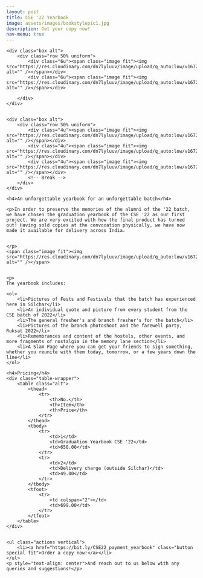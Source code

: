 ```yaml
---
layout: post
title: CSE '22 Yearbook
image: assets/images/bookstylepic1.jpg
description: Get your copy now!
nav-menu: true
---
```

<div>


	<div class="box alt">
		<div class="row 50% uniform">
			<div class="6u"><span class="image fit"><img src="https://res.cloudinary.com/dn7lyluuv/image/upload/q_auto:low/v1672023371/cse22cover_klgct2.jpg" alt="" /></span></div>
			<div class="6u"><span class="image fit"><img src="https://res.cloudinary.com/dn7lyluuv/image/upload/q_auto:low/v1672023371/CSE22_Page_2_Image_0001_zzecxd.jpg" alt="" /></span></div>
			
		</div>
	</div>


	<div class="box alt">
		<div class="row 50% uniform">
			<div class="4u"><span class="image fit"><img src="https://res.cloudinary.com/dn7lyluuv/image/upload/q_auto:low/v1672023371/CSE22_Page_3_Image_0001_t6ttpu.jpg" alt="" /></span></div>
			<div class="4u"><span class="image fit"><img src="https://res.cloudinary.com/dn7lyluuv/image/upload/q_auto:low/v1672023371/CSE22_Page_5_Image_0001_p8kwxm.jpg" alt="" /></span></div>
			<div class="4u"><span class="image fit"><img src="https://res.cloudinary.com/dn7lyluuv/image/upload/q_auto:low/v1672023371/CSE22_Page_4_Image_0001_epbhot.jpg" alt="" /></span></div>
			<!-- Break -->
		</div>
	</div>

	<h4>An unforgettable yearbook for an unforgettable batch</h4>

	<p>In order to preserve the memories of the alumni of the '22 batch, we have chosen the graduation yearbook of the CSE '22 as our first project. We are very excited with how the final product has turned out! Having sold copies at the convocation physically, we have now made it available for delivery across India.

	
	</p>
	<span class="image fit"><img src="https://res.cloudinary.com/dn7lyluuv/image/upload/q_auto:low/v1672023371/CSE22_Page_6_Image_0001_xjpw00.jpg" alt="" /></span>
	
	
	<p>
	The yearbook includes:
		
	<ol>
		<li>Pictures of Fests and Festivals that the batch has experienced here in Silchar</li>
		<li>An individual quote and picture from every student from the CSE batch of 2022</li>
		<li>The general fresher's and branch fresher's for the batch</li>
		<li>Pictures of the branch photoshoot and the farewell party, Ruksat 2022</li>
		<li>Remembrances and content of the hostels, other events, and more fragments of nostalgia in the memory lane section</li>
		<li>A Slam Page where you can get your friends to sign something, whether you reunite with them today, tomorrow, or a few years down the line</li>
	</ol>
</p>

	<h4>Pricing</h4>
	<div class="table-wrapper">
		<table class="alt">
			<thead>
				<tr>
					<th>No.</th>
					<th>Item</th>
					<th>Price</th>
				</tr>
			</thead>
			<tbody>
				<tr>
					<td>1</td>
					<td>Graduation Yearbook CSE '22</td>
					<td>650.00</td>
				</tr>
				<tr>
					<td>2</td>
					<td>Delivery charge (outside Silchar)</td>
					<td>49.00</td>
				</tr>
			</tbody>
			<tfoot>
				<tr>
					<td colspan="2"></td>
					<td>699.00</td>
				</tr>
			</tfoot>
		</table>
	</div>


	<ul class="actions vertical">
		<li><a href="https://bit.ly/CSE22_payment_yearbook" class="button special fit">Order a copy now!</a></li>
	</ul>
	<p style="text-align: center">And reach out to us below with any queries and suggestions!</p>


</div>


